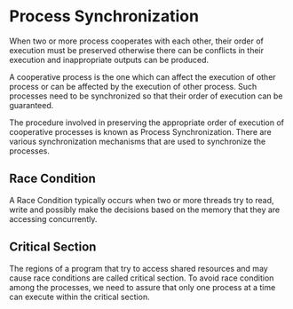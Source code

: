 # Process Synchronization

When two or more process cooperates with each other, their order of execution must be preserved otherwise there can be conflicts in their execution and inappropriate outputs can be produced.

A cooperative process is the one which can affect the execution of other process or can be affected by the execution of other process. Such processes need to be synchronized so that their order of execution can be guaranteed.

The procedure involved in preserving the appropriate order of execution of cooperative processes is known as Process Synchronization. There are various synchronization mechanisms that are used to synchronize the processes.


## Race Condition

A Race Condition typically occurs when two or more threads try to read, write and possibly make the decisions based on the memory that they are accessing concurrently.

## Critical Section

The regions of a program that try to access shared resources and may cause race conditions are called critical section. To avoid race condition among the processes, we need to assure that only one process at a time can execute within the critical section.
